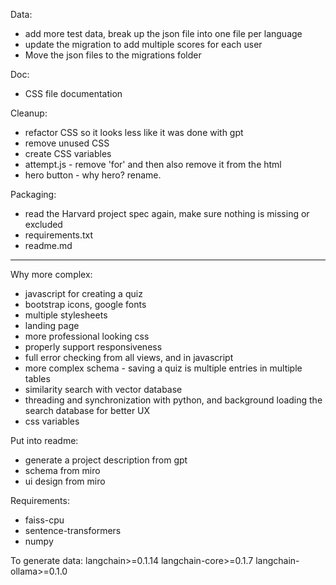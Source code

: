 Data:

-   add more test data, break up the json file into one file per language
-   update the migration to add multiple scores for each user
-   Move the json files to the migrations folder

Doc:

-   CSS file documentation

Cleanup:

-   refactor CSS so it looks less like it was done with gpt
-   remove unused CSS
-   create CSS variables
-   attempt.js - remove 'for' and then also remove it from the html
-   hero button - why hero? rename.

Packaging:

-   read the Harvard project spec again, make sure nothing is missing or excluded
-   requirements.txt
-   readme.md

---

Why more complex:

-   javascript for creating a quiz
-   bootstrap icons, google fonts
-   multiple stylesheets
-   landing page
-   more professional looking css
-   properly support responsiveness
-   full error checking from all views, and in javascript
-   more complex schema - saving a quiz is multiple entries in multiple tables
-   similarity search with vector database
-   threading and synchronization with python, and background loading the search database for better UX
-   css variables

Put into readme:

-   generate a project description from gpt
-   schema from miro
-   ui design from miro

Requirements:

-   faiss-cpu
-   sentence-transformers
-   numpy

To generate data:
langchain>=0.1.14
langchain-core>=0.1.7
langchain-ollama>=0.1.0
